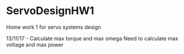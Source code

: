 # ServoDesignHW1
Home work 1 for servo systems design

13/11/17 - Calculate max torque and max omega
           Need to calculate max voltage and max power
